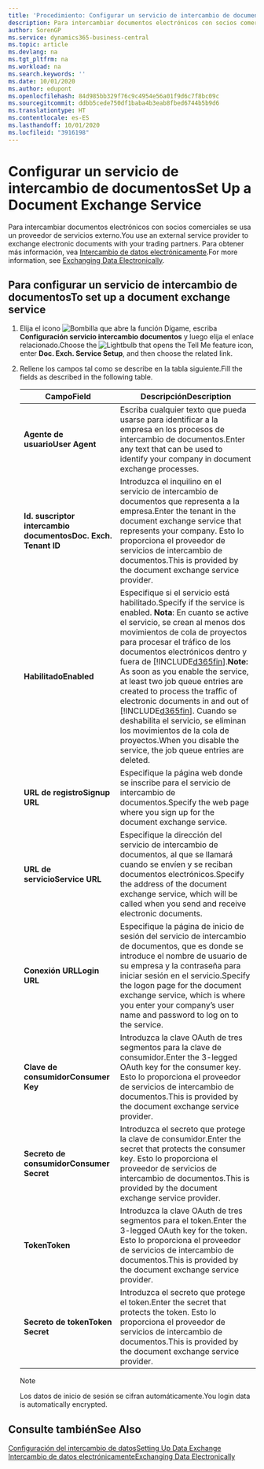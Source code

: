 ```yaml
---
title: 'Procedimiento: Configurar un servicio de intercambio de documentos | Documentos de Microsoft'
description: Para intercambiar documentos electrónicos con socios comerciales se usa un proveedor de servicios externo.
author: SorenGP
ms.service: dynamics365-business-central
ms.topic: article
ms.devlang: na
ms.tgt_pltfrm: na
ms.workload: na
ms.search.keywords: ''
ms.date: 10/01/2020
ms.author: edupont
ms.openlocfilehash: 84d985bb329f76c9c4954e56a01f9d6c7f8bc09c
ms.sourcegitcommit: ddbb5cede750df1baba4b3eab8fbed6744b5b9d6
ms.translationtype: HT
ms.contentlocale: es-ES
ms.lasthandoff: 10/01/2020
ms.locfileid: "3916198"
---
```

# <a name="set-up-a-document-exchange-service"></a><span data-ttu-id="85847-103">Configurar un servicio de intercambio de documentos</span><span class="sxs-lookup"><span data-stu-id="85847-103">Set Up a Document Exchange Service</span></span>
<span data-ttu-id="85847-104">Para intercambiar documentos electrónicos con socios comerciales se usa un proveedor de servicios externo.</span><span class="sxs-lookup"><span data-stu-id="85847-104">You use an external service provider to exchange electronic documents with your trading partners.</span></span> <span data-ttu-id="85847-105">Para obtener más información, vea [Intercambio de datos electrónicamente](across-data-exchange.md).</span><span class="sxs-lookup"><span data-stu-id="85847-105">For more information, see [Exchanging Data Electronically](across-data-exchange.md).</span></span>  

## <a name="to-set-up-a-document-exchange-service"></a><span data-ttu-id="85847-106">Para configurar un servicio de intercambio de documentos</span><span class="sxs-lookup"><span data-stu-id="85847-106">To set up a document exchange service</span></span>  
1. <span data-ttu-id="85847-107">Elija el icono ![Bombilla que abre la función Dígame](media/ui-search/search_small.png "Dígame qué desea hacer"), escriba **Configuración servicio intercambio documentos** y luego elija el enlace relacionado.</span><span class="sxs-lookup"><span data-stu-id="85847-107">Choose the ![Lightbulb that opens the Tell Me feature](media/ui-search/search_small.png "Tell me what you want to do") icon, enter **Doc. Exch. Service Setup**, and then choose the related link.</span></span>  
2. <span data-ttu-id="85847-108">Rellene los campos tal como se describe en la tabla siguiente.</span><span class="sxs-lookup"><span data-stu-id="85847-108">Fill the fields as described in the following table.</span></span>  

    |<span data-ttu-id="85847-109">Campo</span><span class="sxs-lookup"><span data-stu-id="85847-109">Field</span></span>|<span data-ttu-id="85847-110">Descripción</span><span class="sxs-lookup"><span data-stu-id="85847-110">Description</span></span>|  
    |---------------------------------|---------------------------------------|  
    |<span data-ttu-id="85847-111">**Agente de usuario**</span><span class="sxs-lookup"><span data-stu-id="85847-111">**User Agent**</span></span>|<span data-ttu-id="85847-112">Escriba cualquier texto que pueda usarse para identificar a la empresa en los procesos de intercambio de documentos.</span><span class="sxs-lookup"><span data-stu-id="85847-112">Enter any text that can be used to identify your company in document exchange processes.</span></span>|  
    |<span data-ttu-id="85847-113">**Id. suscriptor intercambio documentos**</span><span class="sxs-lookup"><span data-stu-id="85847-113">**Doc. Exch. Tenant ID**</span></span>|<span data-ttu-id="85847-114">Introduzca el inquilino en el servicio de intercambio de documentos que representa a la empresa.</span><span class="sxs-lookup"><span data-stu-id="85847-114">Enter the tenant in the document exchange service that represents your company.</span></span> <span data-ttu-id="85847-115">Esto lo proporciona el proveedor de servicios de intercambio de documentos.</span><span class="sxs-lookup"><span data-stu-id="85847-115">This is provided by the document exchange service provider.</span></span>|  
    |<span data-ttu-id="85847-116">**Habilitado**</span><span class="sxs-lookup"><span data-stu-id="85847-116">**Enabled**</span></span>|<span data-ttu-id="85847-117">Especifique si el servicio está habilitado.</span><span class="sxs-lookup"><span data-stu-id="85847-117">Specify if the service is enabled.</span></span> <span data-ttu-id="85847-118">**Nota**: En cuanto se active el servicio, se crean al menos dos movimientos de cola de proyectos para procesar el tráfico de los documentos electrónicos dentro y fuera de [!INCLUDE[d365fin](includes/d365fin_md.md)].</span><span class="sxs-lookup"><span data-stu-id="85847-118">**Note:**  As soon as you enable the service, at least two job queue entries are created to process the traffic of electronic documents in and out of [!INCLUDE[d365fin](includes/d365fin_md.md)].</span></span> <span data-ttu-id="85847-119">Cuando se deshabilita el servicio, se eliminan los movimientos de la cola de proyectos.</span><span class="sxs-lookup"><span data-stu-id="85847-119">When you disable the service, the job queue entries are deleted.</span></span>|  
    |<span data-ttu-id="85847-120">**URL de registro**</span><span class="sxs-lookup"><span data-stu-id="85847-120">**Signup URL**</span></span>|<span data-ttu-id="85847-121">Especifique la página web donde se inscribe para el servicio de intercambio de documentos.</span><span class="sxs-lookup"><span data-stu-id="85847-121">Specify the web page where you sign up for the document exchange service.</span></span>|  
    |<span data-ttu-id="85847-122">**URL de servicio**</span><span class="sxs-lookup"><span data-stu-id="85847-122">**Service URL**</span></span>|<span data-ttu-id="85847-123">Especifique la dirección del servicio de intercambio de documentos, al que se llamará cuando se envíen y se reciban documentos electrónicos.</span><span class="sxs-lookup"><span data-stu-id="85847-123">Specify the address of the document exchange service, which will be called when you send and receive electronic documents.</span></span>|  
    |<span data-ttu-id="85847-124">**Conexión URL**</span><span class="sxs-lookup"><span data-stu-id="85847-124">**Login URL**</span></span>|<span data-ttu-id="85847-125">Especifique la página de inicio de sesión del servicio de intercambio de documentos, que es donde se introduce el nombre de usuario de su empresa y la contraseña para iniciar sesión en el servicio.</span><span class="sxs-lookup"><span data-stu-id="85847-125">Specify the logon page for the document exchange service, which is where you enter your company’s user name and password to log on to the service.</span></span>|  
    |<span data-ttu-id="85847-126">**Clave de consumidor**</span><span class="sxs-lookup"><span data-stu-id="85847-126">**Consumer Key**</span></span>|<span data-ttu-id="85847-127">Introduzca la clave OAuth de tres segmentos para la clave de consumidor.</span><span class="sxs-lookup"><span data-stu-id="85847-127">Enter the 3-legged OAuth key for the consumer key.</span></span> <span data-ttu-id="85847-128">Esto lo proporciona el proveedor de servicios de intercambio de documentos.</span><span class="sxs-lookup"><span data-stu-id="85847-128">This is provided by the document exchange service provider.</span></span>|  
    |<span data-ttu-id="85847-129">**Secreto de consumidor**</span><span class="sxs-lookup"><span data-stu-id="85847-129">**Consumer Secret**</span></span>|<span data-ttu-id="85847-130">Introduzca el secreto que protege la clave de consumidor.</span><span class="sxs-lookup"><span data-stu-id="85847-130">Enter the secret that protects the consumer key.</span></span> <span data-ttu-id="85847-131">Esto lo proporciona el proveedor de servicios de intercambio de documentos.</span><span class="sxs-lookup"><span data-stu-id="85847-131">This is provided by the document exchange service provider.</span></span>|  
    |<span data-ttu-id="85847-132">**Token**</span><span class="sxs-lookup"><span data-stu-id="85847-132">**Token**</span></span>|<span data-ttu-id="85847-133">Introduzca la clave OAuth de tres segmentos para el token.</span><span class="sxs-lookup"><span data-stu-id="85847-133">Enter the 3-legged OAuth key for the token.</span></span> <span data-ttu-id="85847-134">Esto lo proporciona el proveedor de servicios de intercambio de documentos.</span><span class="sxs-lookup"><span data-stu-id="85847-134">This is provided by the document exchange service provider.</span></span>|  
    |<span data-ttu-id="85847-135">**Secreto de token**</span><span class="sxs-lookup"><span data-stu-id="85847-135">**Token Secret**</span></span>|<span data-ttu-id="85847-136">Introduzca el secreto que protege el token.</span><span class="sxs-lookup"><span data-stu-id="85847-136">Enter the secret that protects the token.</span></span> <span data-ttu-id="85847-137">Esto lo proporciona el proveedor de servicios de intercambio de documentos.</span><span class="sxs-lookup"><span data-stu-id="85847-137">This is provided by the document exchange service provider.</span></span>|  

    > [!NOTE]  
    > <span data-ttu-id="85847-138">Los datos de inicio de sesión se cifran automáticamente.</span><span class="sxs-lookup"><span data-stu-id="85847-138">You login data is automatically encrypted.</span></span>

## <a name="see-also"></a><span data-ttu-id="85847-139">Consulte también</span><span class="sxs-lookup"><span data-stu-id="85847-139">See Also</span></span>  
[<span data-ttu-id="85847-140">Configuración del intercambio de datos</span><span class="sxs-lookup"><span data-stu-id="85847-140">Setting Up Data Exchange</span></span>](across-set-up-data-exchange.md)  
[<span data-ttu-id="85847-141">Intercambio de datos electrónicamente</span><span class="sxs-lookup"><span data-stu-id="85847-141">Exchanging Data Electronically</span></span>](across-data-exchange.md)
